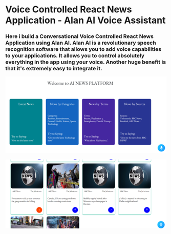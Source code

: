 # Voice Controlled React News Application - Alan AI Voice Assistant

### Here i build a Conversational Voice Controlled React News Application using Alan AI. Alan AI is a revolutionary speech recognition software that allows you to add voice capabilities to your applications. It allows you to control absolutely everything in the app using your voice. Another huge benefit is that it's extremely easy to integrate it. 


![all text](https://github.com/atanu20/alan-ai-news-project/blob/master/alan-ai.png)
<br>
<br>
![all text](https://github.com/atanu20/alan-ai-news-project/blob/master/alan-ai-news.png)





